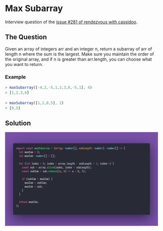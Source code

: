 # Max Subarray

Interview question of the [issue #281 of rendezvous with cassidoo](https://buttondown.email/cassidoo/archive/from-a-small-seed-a-mighty-trunk-may-grow/).

## The Question

Given an array of integers arr and an integer n, return a subarray of arr of length n where the
sum is the largest. Make sure you maintain the order of the original array, and if n is greater
than arr.length, you can choose what you want to return.

### Example

```js
> maxSubarray([-4,2,-5,1,2,3,6,-5,1], 4)
> [1,2,3,6]

> maxSubarray([1,2,0,5], 2)
> [0,5]
```

## Solution

![Code Polaroid](./code-screenshot.png)
